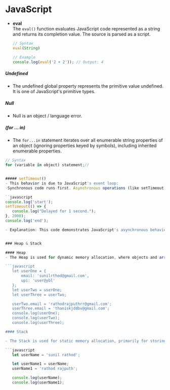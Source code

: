 # JavaScript

- **eval**  
  The `eval()` function evaluates JavaScript code represented as a string and returns its completion value. The source is parsed as a script.

  ```javascript
  // Syntax
  eval(String)

  // Example
  console.log(eval('2 + 2')); // Output: 4

##### Undefined
- The undefined global property represents the primitive value undefined. It is one of JavaScript's primitive types.

##### Null
- Null is an object / language error.

##### (for ... in)
- The `for...in` statement iterates over all enumerable string properties of an object (ignoring properties keyed by symbols), including inherited enumerable properties.

 ```javascript
 // Syntax
 for (variable in object) statement;//


##### setTimeout()
- This behavior is due to JavaScript's event loop:
-Synchronous code runs first. Asynchronous operations (like setTimeout) are sent to the event loop, which executes them after the specified delay when the call stack is clear.

``javascript
console.log('start');
setTimeout(() => {
    console.log("Delayed for 1 second.");
}, 2000);
console.log('end');

- Explanation: This code demonstrates JavaScript's asynchronous behavior. It logs start and end immediately, while the setTimeout schedules the message "Delayed for 1 second." to appear after 2 seconds, showing how asynchronous tasks don't block synchronous code execution.


### Heap & Stack

#### Heap
- The Heap is used for dynamic memory allocation, where objects and arrays (non-primitive types) are stored. Unlike the Stack, the Heap is more complex and slower to access, as it allows for flexible memory allocation.

 ```javascript
    let userOne = {
        email: 'sunilrthod@gmail.com',
        upi: 'user@ybl'
    };
    let userTwo = userOne;
    let userThree = userTwo;

    userTwo.email = 'rathodrajputhrr@gmail.com';
    userThree.email = 'thaniskjddbv@gmail.com';
    console.log(userOne);
    console.log(userTwo);
    console.log(userThree);

#### Stack

- The Stack is used for static memory allocation, primarily for storing primitive types and function calls. It's a simple, last-in, first-out (LIFO) structure, making it very fast to access.

 ```javascript
    let userName = 'sunil rathod';

    let userName1 = userName;
    userName1 = 'rathod rajputh';

    console.log(userName);
    console.log(userName1);


